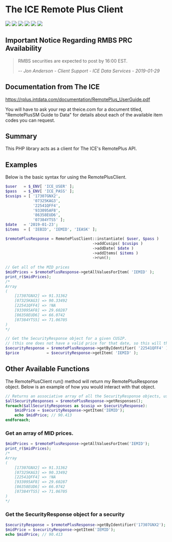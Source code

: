 # The ICE Remote Plus Client

[![](https://img.shields.io/packagist/v/dprmc/ice-remote-plus-client.svg)](https://packagist.org/packages/dprmc/ice-remote-plus-client)
![](https://img.shields.io/coveralls/github/DPRMC/IceRemotePlusClient.svg)
[![](https://img.shields.io/scrutinizer/g/DPRMC/IceRemotePlusClient.svg)](https://scrutinizer-ci.com/g/DPRMC/IceRemotePlusClient)
![](https://img.shields.io/travis/DPRMC/IceRemotePlusClient.svg)
![](https://img.shields.io/packagist/l/DPRMC/ice-remote-plus-client.svg)
![](https://img.shields.io/github/issues/DPRMC/IceRemotePlusClient.svg)

## Important Notice Regarding RMBS PRC Availability
> RMBS securities are expected to post by 16:00 EST.
>
> -- <cite>Jon Anderson - Client Support - ICE  Data Services - 2019-01-29</cite>


## Documentation from The ICE
https://rplus.intdata.com/documentation/RemotePlus_UserGuide.pdf

You will have to ask your rep at theice.com for a document titled, "RemotePlusSM Guide to Data" for details about each of the available item codes you can request.



## Summary
This PHP library acts as a client for The ICE's RemotePlus API.

## Examples

Below is the basic syntax for using the RemotePlusClient.
```php
$user   = $_ENV[ 'ICE_USER' ];
$pass   = $_ENV[ 'ICE_PASS' ];
$cusips = [ '17307GNX2',
            '07325KAG3',
            '22541QFF4',
            '933095AF8',
            '86358EUD6',
            '07384YTS5' ];
$date   = '2019-01-23';
$items  = [ 'IEBID', 'IEMID', 'IEASK' ];

$remotePlusResponse = RemotePlusClient::instantiate( $user, $pass )
                                      ->addCusips( $cusips )
                                      ->addDate( $date )
                                      ->addItems( $items )
                                      ->run();
                                      
// Get all of the MID prices
$midPrices = $remotePlusResponse->getAllValuesForItem( 'IEMID' );
print_r($midPrices);
/*
Array
(
    [17307GNX2] => 91.31362
    [07325KAG3] => 90.33492
    [22541QFF4] => !NA
    [933095AF8] => 29.60287
    [86358EUD6] => 66.0742
    [07384YTS5] => 71.06705
)
*/

// Get the SecurityResponse object for a given CUSIP.
// (this one does not have a valid price for that date, so this will throw a ItemValueNotAvailable exception.
$securityResponse = $remotePlusResponse->getByIdentifier( '22541QFF4' );
$price            = $securityResponse->getItem( 'IEMID' );
```

## Other Available Functions
The RemotePlusClient run() method will return my RemotePlusResponse object. Below is an example of how you would interact with that object.

```php
// Returns an associative array of all the SecurityResponse objects, using the security identifier as the key. 
$allSecurityResponses = $remotePlusResponse->getResponses();
foreach($allSecurityResponses as $cusip => $securityResponse):
    $midPrice = $securityResponse->getItem('IEMID');
    echo $midPrice; // 90.413
endforeach;
```

### Get an array of MID prices.
```php
$midPrices = $remotePlusResponse->getAllValuesForItem('IEMID');
print_r($midPrices);
/*
Array
(
    [17307GNX2] => 91.31362
    [07325KAG3] => 90.33492
    [22541QFF4] => !NA
    [933095AF8] => 29.60287
    [86358EUD6] => 66.0742
    [07384YTS5] => 71.06705
)
*/
```

### Get the SecurityResponse object for a security
```php
$securityResponse = $remotePlusResponse->getByIdentifier('17307GNX2');
$midPrice = $securityResponse->getItem('IEMID'); 
echo $midPrice; // 90.413
```

